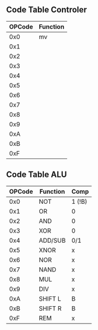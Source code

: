 

## Code Table Controler

| OPCode | Function |
| ------ | -------- |
| 0x0    | mv       |
| 0x1    |          |
| 0x2    |          |
| 0x3    |          |
| 0x4    |          |
| 0x5    |          |
| 0x6    |          |
| 0x7    |          |
| 0x8    |          |
| 0x9    |          |
| 0xA    |          |
| 0xB    |          |
| 0xF    |          |

## Code Table ALU

| OPCode | Function | Comp   |
| ------ | -------- | ------ |
| 0x0    | NOT      | 1 (!B) |
| 0x1    | OR       | 0      |
| 0x2    | AND      | 0      |
| 0x3    | XOR      | 0      |
| 0x4    | ADD/SUB  | 0/1    |
| 0x5    | XNOR     | x      |
| 0x6    | NOR      | x      |
| 0x7    | NAND     | x      |
| 0x8    | MUL      | x      |
| 0x9    | DIV      | x      |
| 0xA    | SHIFT L  | B      |
| 0xB    | SHIFT R  | B      |
| 0xF    | REM      | x      |
